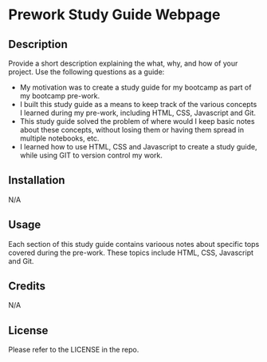   # Prework Study Guide Webpage

## Description

Provide a short description explaining the what, why, and how of your project. Use the following questions as a guide:

- My motivation was to create a study guide for my bootcamp as part of my bootcamp pre-work.
- I built this study guide as a means to keep track of the various concepts I learned during my pre-work, including HTML, CSS, Javascript and Git.
- This study guide solved the problem of where would I keep basic notes about these concepts, without losing them or having them spread in multiple notebooks, etc.
- I learned how to use HTML, CSS and Javascript to create a study guide, while using GIT to version control my work.

## Installation

N/A

## Usage

Each section of this study guide contains varioous notes about specific tops covered during the pre-work. These topics include HTML, CSS, Javascript and Git.


## Credits

N/A

## License

Please refer to the LICENSE in the repo.
